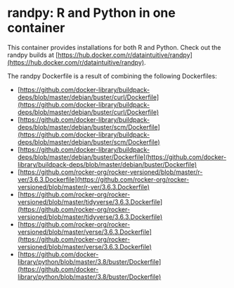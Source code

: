 # randpy: R and Python in one container

This container provides installations for both R and Python. Check out the randpy builds at [https://hub.docker.com/r/dataintuitive/randpy](https://hub.docker.com/r/dataintuitive/randpy).

The randpy Dockerfile is a result of combining the following Dockerfiles:
* [https://github.com/docker-library/buildpack-deps/blob/master/debian/buster/curl/Dockerfile](https://github.com/docker-library/buildpack-deps/blob/master/debian/buster/curl/Dockerfile)
* [https://github.com/docker-library/buildpack-deps/blob/master/debian/buster/scm/Dockerfile](https://github.com/docker-library/buildpack-deps/blob/master/debian/buster/scm/Dockerfile)
* [https://github.com/docker-library/buildpack-deps/blob/master/debian/buster/Dockerfile](https://github.com/docker-library/buildpack-deps/blob/master/debian/buster/Dockerfile)
* [https://github.com/rocker-org/rocker-versioned/blob/master/r-ver/3.6.3.Dockerfile](https://github.com/rocker-org/rocker-versioned/blob/master/r-ver/3.6.3.Dockerfile)
* [https://github.com/rocker-org/rocker-versioned/blob/master/tidyverse/3.6.3.Dockerfile](https://github.com/rocker-org/rocker-versioned/blob/master/tidyverse/3.6.3.Dockerfile)
* [https://github.com/rocker-org/rocker-versioned/blob/master/verse/3.6.3.Dockerfile](https://github.com/rocker-org/rocker-versioned/blob/master/verse/3.6.3.Dockerfile)
* [https://github.com/docker-library/python/blob/master/3.8/buster/Dockerfile](https://github.com/docker-library/python/blob/master/3.8/buster/Dockerfile)
